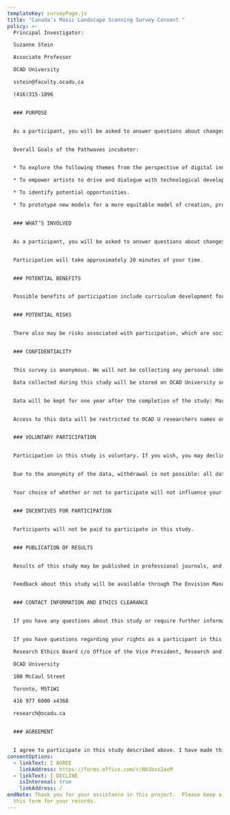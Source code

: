 ```yaml
---
templateKey: surveyPage.js
title: "Canada’s Music Landscape Scanning Survey Consent "
policy: >-
  Principal Investigator:

  Suzanne Stein

  Associate Professor

  OCAD University

  sstein@faculty.ocadu.ca

  (416)315-1896


  ### PURPOSE


  As a participant, you will be asked to answer questions about changes that are affecting the music landscape in Canada, including opportunities and barriers to participation with digital technologies. It will inform the content and curriculum of the Pathwaves incubator, a partnership between Envision Management, The Phi Centre, and OCAD University. This research is being conducted by OCAD University, under the supervision of Suzanne Stein, Director, Super Ordinary Lab at OCAD U.


  Overall Goals of the Pathwaves incubator:


  * To explore the following themes from the perspective of digital innovation or disruption, specifically recorded music, live music performance and creative process.

  * To empower artists to drive and dialogue with technological developments challenging systemic inequality and inaccessibility in current models.

  * To identify potential opportunities.

  * To prototype new models for a more equitable model of creation, production and distribution.


  ### WHAT’S INVOLVED


  As a participant, you will be asked to answer questions about changes that are affecting the music landscape in Canada, including opportunities and barriers to participation with digital technologies.


  Participation will take approximately 20 minutes of your time.


  ### POTENTIAL BENEFITS


  Possible benefits of participation include curriculum development for the incubator as well as further research into areas of concern and interest. Results will help us understand the changing environment of the Music Industry in Canada. We aim to understand how technologies may help musicians in Canada in their experimentation in recorded music,  live performance,and creative processes.


  ### POTENTIAL RISKS


  There also may be risks associated with participation, which are social in nature. Social risks include feeling or possibly experiencing a loss in status due to the disclosures on issues facing inclusion or exclusion in a thriving music industry in Canada, as well as identifying potential discomforts with technologies. These concerns are addressed in the design of the study, which is anonymous and administered through OCAD University’s secure server. Only researchers named will have access to the data produced.


  ### CONFIDENTIALITY


  This survey is anonymous. We will not be collecting any personal identifiers.

  Data collected during this study will be stored on OCAD University secure servers.


  Data will be kept for one year after the completion of the study: March 2023, after which time all files will be deleted.


  Access to this data will be restricted to OCAD U researchers names on this project: Suzanne Stein, Rebecca Black, Fran Rawlings, and Ziyan Hossian.


  ### VOLUNTARY PARTICIPATION


  Participation in this study is voluntary. If you wish, you may decline to answer any questions or participate in any component of the study.


  Due to the anonymity of the data, withdrawal is not possible: all data entered will be retained but the survey may be discontinued, exiting at any time in the process.


  Your choice of whether or not to participate will not influence your future relations with OCAD University or partners Envision Management and Phi Centre.


  ### INCENTIVES FOR PARTICIPATION


  Participants will not be paid to participate in this study.


  ### PUBLICATION OF RESULTS


  Results of this study may be published in professional journals, and presentations to conferences and colloquia. In any publication, data will be presented in aggregate forms.


  Feedback about this study will be available through The Envision Management web site with links to Pathwaves Incubator findings.


  ### CONTACT INFORMATION AND ETHICS CLEARANCE


  If you have any questions about this study or require further information, please ask. If you have questions later about the research, you may contact the Principal Investigator Suzanne Stein using the contact information provided above. This study has been reviewed and received ethics clearance through the Research Ethics Board at OCAD University (2021-48).


  If you have questions regarding your rights as a participant in this study please contact:

  Research Ethics Board c/o Office of the Vice President, Research and Innovation

  OCAD University

  100 McCaul Street

  Toronto, M5T1W1

  416 977 6000 x4368

  research@ocadu.ca


  ### AGREEMENT


  I agree to participate in this study described above. I have made this decision based on the information I have read in the Information-Consent Letter.  I have had the opportunity to receive any additional details I wanted about the study and understand that I may ask questions in the future.
consentOptions:
  - linkText: I AGREE
    linkAddress: https://forms.office.com/r/Nb3bss2axM
  - linkText: I DECLINE
    isInterenal: true
    linkAddress: /
endNote: Thank you for your assistance in this project.  Please keep a copy of
  this form for your records.
---
```

